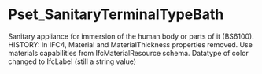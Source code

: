 # Pset_SanitaryTerminalTypeBath

Sanitary appliance for immersion of the human body or parts of it (BS6100).<!-- end of definition --> HISTORY: In IFC4, Material and MaterialThickness properties removed. Use materials capabilities from IfcMaterialResource schema. Datatype of color changed to IfcLabel (still a string value)

